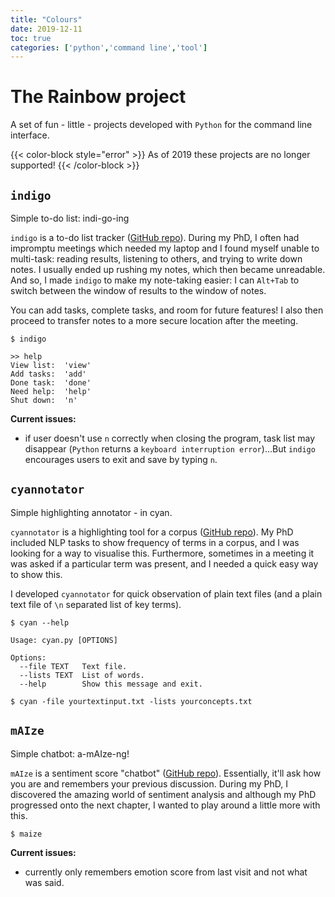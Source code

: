 ```yaml
---
title: "Colours"
date: 2019-12-11
toc: true
categories: ['python','command line','tool']
---
```


# The Rainbow project

A set of fun - little - projects developed with `Python` for the command line interface.

{{< color-block style="error" >}}
As of 2019 these projects are no longer supported!
{{< /color-block >}}

## `indigo`

Simple to-do list: indi-go-ing

`indigo` is a to-do list tracker ([GitHub repo](https://github.com/sap218/indigo "indigo git repository")).
During my PhD, I often had impromptu meetings which needed my laptop and I found myself unable to multi-task: reading results, listening to others, and trying to write down notes. 
I usually ended up rushing my notes, which then became unreadable. And so, I made `indigo` to make my note-taking easier: I can `Alt+Tab` to switch between the window of results to the window of notes.

You can add tasks, complete tasks, and room for future features! I also then proceed to transfer notes to a more secure location after the meeting.

```
$ indigo

>> help
View list:	'view'
Add tasks:	'add'
Done task:	'done'
Need help:	'help'
Shut down:	'n'
```

**Current issues:**
+ if user doesn't use `n` correctly when closing the program, task list may disappear (`Python` returns a `keyboard interruption error`)...But `indigo` encourages users to exit and save by typing `n`.


## `cyannotator`

Simple highlighting annotator - in cyan.

`cyannotator` is a highlighting tool for a corpus ([GitHub repo](https://github.com/sap218/cyannotator "cyan annotator git repository")).
My PhD included NLP tasks to show frequency of terms in a corpus, and I was looking for a way to visualise this.
Furthermore, sometimes in a meeting it was asked if a particular term was present, and I needed a quick easy way to show this.

I developed `cyannotator` for quick observation of plain text files (and a plain text file of `\n` separated list of key terms).

```
$ cyan --help

Usage: cyan.py [OPTIONS]

Options:
  --file TEXT   Text file.
  --lists TEXT  List of words.
  --help        Show this message and exit.
```

`$ cyan -file yourtextinput.txt -lists yourconcepts.txt`


## `mAIze`

Simple chatbot: a-mAIze-ng!

`mAIze` is a sentiment score "chatbot" ([GitHub repo](https://github.com/sap218/mAIze "maize git repository")). Essentially, it'll ask how you are and remembers your previous discussion.
During my PhD, I discovered the amazing world of sentiment analysis and although my PhD progressed onto the next chapter, I wanted to play around a little more with this.

```
$ maize
```

**Current issues:**
+ currently only remembers emotion score from last visit and not what was said.
